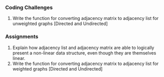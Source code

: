 ### Coding Challenges

1. Write the function for converting adjacency matrix to adjacency list for unweighted graphs [Directed and Undirected]

### Assignments

1. Explain how adjacency list and adjacency matrix are able to logically present a non-linear data structure, even though they are themselves linear. 
2. Write the function for converting adjacency matrix to adjacency list for weighted graphs [Directed and Undirected]
